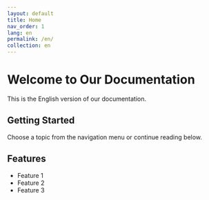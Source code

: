 ```yaml
---
layout: default
title: Home
nav_order: 1
lang: en
permalink: /en/
collection: en
---
```


# Welcome to Our Documentation

This is the English version of our documentation.

## Getting Started

Choose a topic from the navigation menu or continue reading below.

## Features

* Feature 1
* Feature 2
* Feature 3 